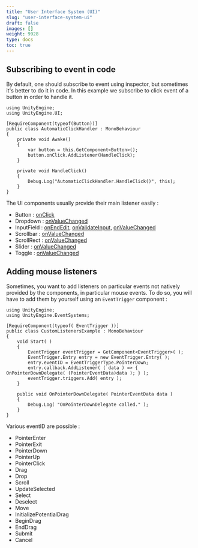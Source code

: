 ```yaml
---
title: "User Interface System (UI)"
slug: "user-interface-system-ui"
draft: false
images: []
weight: 9928
type: docs
toc: true
---
```


## Subscribing to event in code
By default, one should subscribe to event using inspector, but sometimes it's better to do it in code. In this example we subscribe to click event of a button in order to handle it.

<!-- language: lang-cs -->

    using UnityEngine;
    using UnityEngine.UI;
    
    [RequireComponent(typeof(Button))]
    public class AutomaticClickHandler : MonoBehaviour
    {
        private void Awake()
        {
            var button = this.GetComponent<Button>();
            button.onClick.AddListener(HandleClick);
        }
    
        private void HandleClick()
        {
            Debug.Log("AutomaticClickHandler.HandleClick()", this);
        }
    }

The UI components usually provide their main listener easily :

- Button : [onClick](https://docs.unity3d.com/ScriptReference/UI.Button-onClick.html)
- Dropdown : [onValueChanged](https://docs.unity3d.com/ScriptReference/UI.Dropdown-onValueChanged.html)
- InputField : [onEndEdit](https://docs.unity3d.com/ScriptReference/UI.InputField-onEndEdit.html), [onValidateInput](https://docs.unity3d.com/ScriptReference/UI.InputField-onValidateInput.html), [onValueChanged](https://docs.unity3d.com/ScriptReference/UI.InputField-onValueChanged.html)
- Scrollbar : [onValueChanged](https://docs.unity3d.com/ScriptReference/UI.Scrollbar-onValueChanged.html)
- ScrollRect : [onValueChanged](https://docs.unity3d.com/ScriptReference/UI.ScrollRect-onValueChanged.html)
- Slider : [onValueChanged](https://docs.unity3d.com/ScriptReference/UI.Slider-onValueChanged.html)
- Toggle : [onValueChanged](https://docs.unity3d.com/ScriptReference/UI.Toggle-onValueChanged.html)

## Adding mouse listeners
Sometimes, you want to add listeners on particular events not natively provided by the components, in particular mouse events. To do so, you will have to add them by yourself using an `EventTrigger` component :

<!-- language: c# -->

    using UnityEngine;
    using UnityEngine.EventSystems;
    
    [RequireComponent(typeof( EventTrigger ))]
    public class CustomListenersExample : MonoBehaviour
    {
        void Start( )
        {
            EventTrigger eventTrigger = GetComponent<EventTrigger>( );
            EventTrigger.Entry entry = new EventTrigger.Entry( );
            entry.eventID = EventTriggerType.PointerDown;
            entry.callback.AddListener( ( data ) => { OnPointerDownDelegate( (PointerEventData)data ); } );
            eventTrigger.triggers.Add( entry );
        }
    
        public void OnPointerDownDelegate( PointerEventData data )
        {
            Debug.Log( "OnPointerDownDelegate called." );
        }
    }

Various eventID are possible :

- PointerEnter
- PointerExit
- PointerDown
- PointerUp
- PointerClick
- Drag
- Drop
- Scroll
- UpdateSelected
- Select
- Deselect
- Move
- InitializePotentialDrag
- BeginDrag
- EndDrag
- Submit
- Cancel

